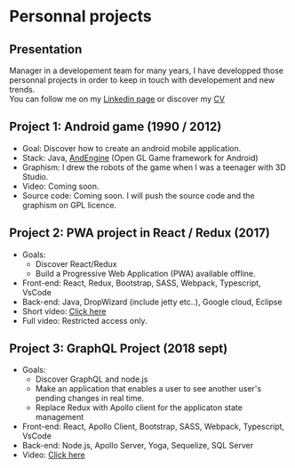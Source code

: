 # Personnal projects

## Presentation

Manager in a developement team for many years,
I have developped those personnal projects in order to keep in touch with developement and new trends.  
You can follow me on my [Linkedin page](https://www.linkedin.com/in/alban-giroux-63b86583/) or discover my [CV](cv.md) 

## Project 1: Android game (1990 / 2012)

* Goal: Discover how to create an android mobile application.
* Stack: Java, [AndEngine](http://www.andengine.org/) (Open GL Game framework for Android) 
* Graphism: I drew the robots of the game when I was a teenager with 3D Studio.
* Video: Coming soon.
* Source code: Coming soon. I will push the source code and the graphism on GPL licence.

## Project 2: PWA project in React / Redux (2017)

* Goals: 
    * Discover React/Redux
    * Build a Progressive Web Application (PWA) available offline.
* Front-end: React, Redux, Bootstrap, SASS, Webpack, Typescript, VsCode
* Back-end: Java, DropWizard (include jetty etc..), Google cloud, Eclipse   
* Short video: [Click here](redux_POC.mp4)
* Full video: Restricted access only.

## Project 3: GraphQL Project (2018 sept)

* Goals: 
    * Discover GraphQL and node.js
    * Make an application that enables a user to see another user's pending changes in real time.
    * Replace Redux with Apollo client for the applicaton state management
* Front-end: React, Apollo Client, Bootstrap, SASS, Webpack, Typescript, VsCode
* Back-end: Node.js, Apollo Server, Yoga, Sequelize, SQL Server   
* Video: [Click here](graphQL_POC.mp4)
